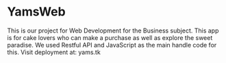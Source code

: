 # YamsWeb
This is our project for Web Development for the Business subject. This app is for cake lovers who can make a purchase as well as explore the sweet paradise. We used Restful API and JavaScript as the main handle code for this.
Visit deployment at: yams.tk

